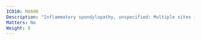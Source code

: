 ```yaml
---
ICD10: M4690
Description: "Inflammatory spondylopathy, unspecified: Multiple sites in spine"
Matters: No
Weight: 0
---
```

